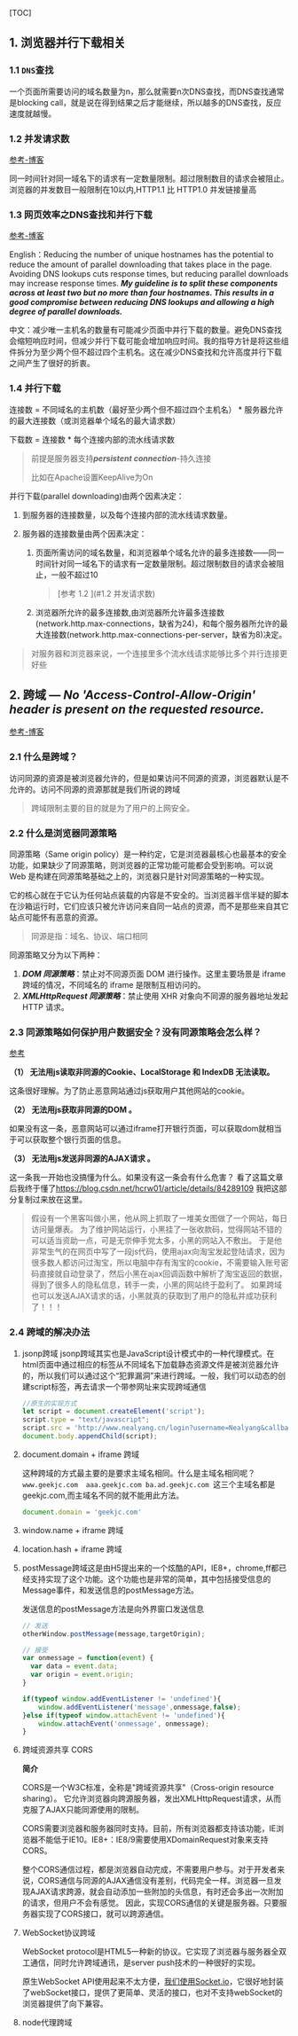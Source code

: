 [TOC]

## 1. 浏览器并行下载相关 ##

### 1.1 `DNS`查找 ###

一个页面所需要访问的域名数量为n，那么就需要n次DNS查找，而DNS查找通常是blocking call，就是说在得到结果之后才能继续，所以越多的DNS查找，反应速度就越慢。

### 1.2 并发请求数 ###

[参考-博客](https://www.jianshu.com/p/8a86f414a69e)

同一时间针对同一域名下的请求有一定数量限制。超过限制数目的请求会被阻止。浏览器的并发数目一般限制在10以内,HTTP1.1 比 HTTP1.0 并发链接量高

### 1.3 网页效率之DNS查找和并行下载 ###

[参考-博客](https://blog.csdn.net/21aspnet/article/details/6570449)

English：Reducing the number of unique hostnames has the potential to reduce the amount of parallel downloading that takes place in the page. Avoiding DNS lookups cuts response times, but reducing parallel downloads may increase response times. ***My guideline is to split these components across at least two but no more than four hostnames. This results in a good compromise between reducing DNS lookups and allowing a high degree of parallel downloads.***

中文：减少唯一主机名的数量有可能减少页面中并行下载的数量。避免DNS查找会缩短响应时间，但减少并行下载可能会增加响应时间。我的指导方针是将这些组件拆分为至少两个但不超过四个主机名。这在减少DNS查找和允许高度并行下载之间产生了很好的折衷。

### 1.4 并行下载 ###

连接数 = 不同域名的主机数（最好至少两个但不超过四个主机名） * 服务器允许的最大连接数（或浏览器单个域名的最大请求数）

下载数 = 连接数 * 每个连接内部的流水线请求数

> 前提是服务器支持***persistent connection***-持久连接
>
> 比如在Apache设置KeepAlive为On

 并行下载(parallel downloading)由两个因素决定：

1. 到服务器的连接数量，以及每个连接内部的流水线请求数量。

2. 服务器的连接数量由两个因素决定：

   1. 页面所需访问的域名数量，和浏览器单个域名允许的最多连接数——同一时间针对同一域名下的请求有一定数量限制。超过限制数目的请求会被阻止，一般不超过10 

      > [参考 1.2 ](#1.2 并发请求数)

   2. 浏览器所允许的最多连接数,由浏览器所允许最多连接数(network.http.max-connections，缺省为24)，和每个服务器所允许的最大连接数(network.http.max-connections-per-server，缺省为8)决定。

> 对服务器和浏览器来说，一个连接里多个流水线请求能够比多个并行连接更好些

## 2. 跨域 — ***No 'Access-Control-Allow-Origin' header is present on the requested resource.*** ##

[参考-博客](<https://www.imooc.com/article/21976>)

### 2.1 什么是跨域？ ###

访问同源的资源是被浏览器允许的，但是如果访问不同源的资源，浏览器默认是不允许的。访问不同源的资源那就是我们所说的跨域

> 跨域限制主要的目的就是为了用户的上网安全。

### 2.2 什么是浏览器同源策略 ###

同源策略（Same origin policy）是一种约定，它是浏览器最核心也最基本的安全功能，如果缺少了同源策略，则浏览器的正常功能可能都会受到影响。可以说 Web 是构建在同源策略基础之上的，浏览器只是针对同源策略的一种实现。

它的核心就在于它认为任何站点装载的内容是不安全的。当浏览器半信半疑的脚本在沙箱运行时，它们应该只被允许访问来自同一站点的资源，而不是那些来自其它站点可能怀有恶意的资源。

> 同源是指：域名、协议、端口相同

同源策略又分为以下两种：

1. ***DOM 同源策略***：禁止对不同源页面 DOM 进行操作。这里主要场景是 iframe 跨域的情况，不同域名的 iframe 是限制互相访问的。
2. ***XMLHttpRequest 同源策略***：禁止使用 XHR 对象向不同源的服务器地址发起 HTTP 请求。

### 2.3 同源策略如何保护用户数据安全？没有同源策略会怎么样？ ###

[参考](https://www.jianshu.com/p/2547b0a15707)

**（1） 无法用js读取非同源的Cookie、LocalStorage 和 IndexDB 无法读取。**

这条很好理解。为了防止恶意网站通过js获取用户其他网站的cookie。

**（2） 无法用js获取非同源的DOM 。**

如果没有这一条，恶意网站可以通过iframe打开银行页面，可以获取dom就相当于可以获取整个银行页面的信息。

**（3） 无法用js发送非同源的AJAX请求 。**

这一条我一开始也没搞懂为什么。如果没有这一条会有什么危害？
 看了这篇文章后我终于懂了<https://blog.csdn.net/hcrw01/article/details/84289109>
 我把这部分复制过来放在这里。

> 假设有一个黑客叫做小黑，他从网上抓取了一堆美女图做了一个网站，每日访问量爆表。
>  为了维护网站运行，小黑挂了一张收款码，觉得网站不错的可以适当资助一点，可是无奈伸手党太多，小黑的网站入不敷出。
>  于是他非常生气的在网页中写了一段js代码，使用ajax向淘宝发起登陆请求，因为很多数人都访问过淘宝，所以电脑中存有淘宝的cookie，不需要输入账号密码直接就自动登录了，然后小黑在ajax回调函数中解析了淘宝返回的数据，得到了很多人的隐私信息，转手一卖，小黑的网站终于盈利了。
>  如果跨域也可以发送AJAX请求的话，小黑就真的获取到了用户的隐私并成功获利了！！！

### 2.4 跨域的解决办法 ###

1. jsonp跨域
   jsonp跨域其实也是JavaScript设计模式中的一种代理模式。在html页面中通过相应的标签从不同域名下加载静态资源文件是被浏览器允许的，所以我们可以通过这个“犯罪漏洞”来进行跨域。一般，我们可以动态的创建script标签，再去请求一个带参网址来实现跨域通信

   ```js
   //原生的实现方式
   let script = document.createElement('script');
   script.type = "text/javascript";
   script.src = 'http://www.nealyang.cn/login?username=Nealyang&callback=callback';
   document.body.appendChild(script);
   ```

2. document.domain + iframe 跨域

   这种跨域的方式最主要的是要求主域名相同。什么是主域名相同呢？
   `www.geekjc.com  aaa.geekjc.com ba.ad.geekjc.com `这三个主域名都是geekjc.com,而主域名不同的就不能用此方法。

   ```js
   document.domain = 'geekjc.com'
   ```

3. window.name + iframe 跨域

4. location.hash + iframe 跨域

5. postMessage跨域这是由H5提出来的一个炫酷的API，IE8+，chrome,ff都已经支持实现了这个功能。这个功能也是非常的简单，其中包括接受信息的Message事件，和发送信息的postMessage方法。

   发送信息的postMessage方法是向外界窗口发送信息

   ```js
   // 发送
   otherWindow.postMessage(message,targetOrigin);
   
   // 接受
   var onmessage = function(event) {
     var data = event.data;
     var origin = event.origin;
   }
   
   if(typeof window.addEventListener != 'undefined'){
       window.addEventListener('message',onmessage,false);
   }else if(typeof window.attachEvent != 'undefined'){
       window.attachEvent('onmessage', onmessage);
   }
   ```

6. 跨域资源共享 CORS

   **简介**

   CORS是一个W3C标准，全称是"跨域资源共享"（Cross-origin resource sharing）。 它允许浏览器向跨源服务器，发出XMLHttpRequest请求，从而克服了AJAX只能同源使用的限制。

   CORS需要浏览器和服务器同时支持。目前，所有浏览器都支持该功能，IE浏览器不能低于IE10。IE8+：IE8/9需要使用XDomainRequest对象来支持CORS。

   整个CORS通信过程，都是浏览器自动完成，不需要用户参与。对于开发者来说，CORS通信与同源的AJAX通信没有差别，代码完全一样。浏览器一旦发现AJAX请求跨源，就会自动添加一些附加的头信息，有时还会多出一次附加的请求，但用户不会有感觉。 因此，实现CORS通信的关键是服务器。只要服务器实现了CORS接口，就可以跨源通信。
   

7. WebSocket协议跨域

   WebSocket protocol是HTML5一种新的协议。它实现了浏览器与服务器全双工通信，同时允许跨域通讯，是server push技术的一种很好的实现。

   原生WebSocket API使用起来不太方便，[我们使用Socket.io](http://xn--socket-hz8ig3bo82im51b.io/)，它很好地封装了webSocket接口，提供了更简单、灵活的接口，也对不支持webSocket的浏览器提供了向下兼容。
   

8. node代理跨域